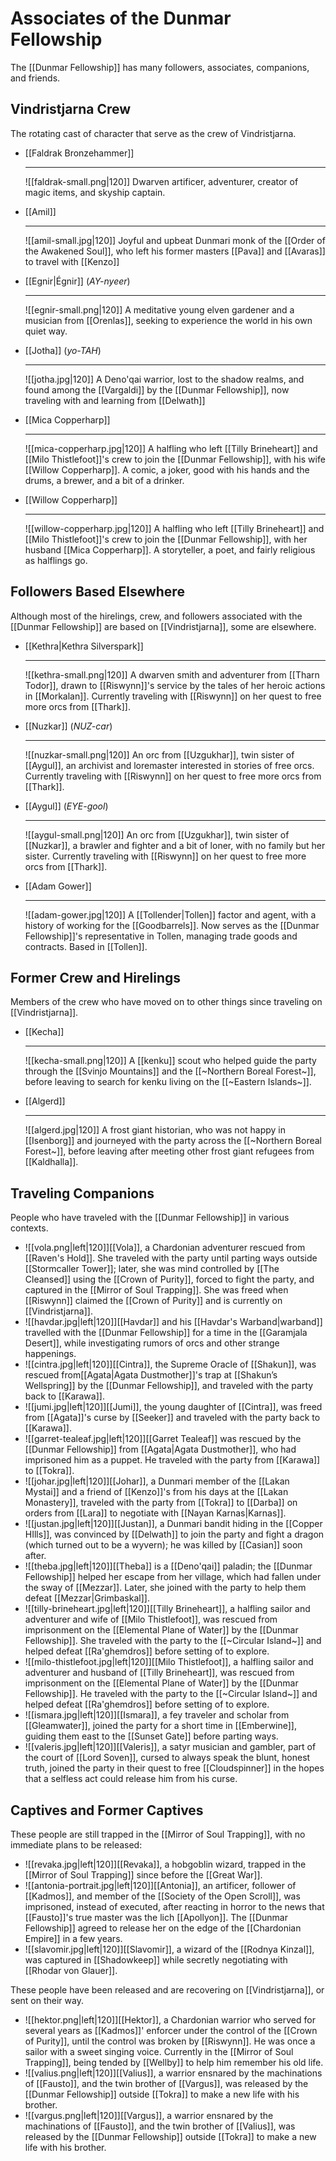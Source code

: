# Associates of the Dunmar Fellowship

The [[Dunmar Fellowship]] has many followers, associates, companions, and friends. 

## Vindristjarna Crew

The rotating cast of character that serve as the crew of Vindristjarna. 

<div class="grid cards" markdown>

-   [[Faldrak Bronzehammer]]
 
    ---
    ![[faldrak-small.png|120]]
     Dwarven artificer, adventurer, creator of magic items, and skyship captain.

-   [[Amil]]
 
    ---
    ![[amil-small.jpg|120]]
     Joyful and upbeat Dunmari monk of the [[Order of the Awakened Soul]], who left his former masters [[Pava]] and [[Avaras]] to travel with [[Kenzo]]

-   [[Egnir|Égnir]] (*AY-nyeer*)
    
    ---
    ![[egnir-small.png|120]]
     A meditative young elven gardener and a musician from [[Orenlas]], seeking to experience the world in his own quiet way. 
     
-   [[Jotha]] (*yo-TAH*)

    ---
    ![[jotha.jpg|120]]
      A Deno'qai warrior, lost to the shadow realms, and found among the [[Vargaldi]] by the [[Dunmar Fellowship]], now traveling with and learning from [[Delwath]]

-   [[Mica Copperharp]]

	---
    ![[mica-copperharp.jpg|120]]
    A halfling who left [[Tilly Brineheart]] and [[Milo Thistlefoot]]'s crew to join the [[Dunmar Fellowship]], with his wife [[Willow Copperharp]]. A comic, a joker, good with his hands and the drums, a brewer, and a bit of a drinker. 

-   [[Willow Copperharp]]

    ---
    ![[willow-copperharp.jpg|120]]
    A halfling who left [[Tilly Brineheart]] and [[Milo Thistlefoot]]'s crew to join the [[Dunmar Fellowship]], with her husband [[Mica Copperharp]]. A storyteller, a poet, and fairly religious as halflings go.
    
</div>

## Followers Based Elsewhere

Although most of the hirelings, crew, and followers associated with the [[Dunmar Fellowship]] are based on [[Vindristjarna]], some are elsewhere. 


<div class="grid cards" markdown>

-  [[Kethra|Kethra Silverspark]]
 
    ---
    ![[kethra-small.png|120]]
     A dwarven smith and adventurer from [[Tharn Todor]], drawn to [[Riswynn]]'s service by the tales of her heroic actions in [[Morkalan]]. Currently traveling with [[Riswynn]] on her quest to free more orcs from [[Thark]]. 

-   [[Nuzkar]] (*NUZ-car*)

    ---
    ![[nuzkar-small.png|120]]
     An orc from [[Uzgukhar]], twin sister of [[Aygul]], an archivist and loremaster interested in stories of free orcs. Currently traveling with [[Riswynn]] on her quest to free more orcs from [[Thark]]. 

-   [[Aygul]] (*EYE-gool*)

    ---
    ![[aygul-small.png|120]]
     An orc from [[Uzgukhar]], twin sister of [[Nuzkar]], a brawler and fighter and a bit of loner, with no family but her sister. Currently traveling with [[Riswynn]] on her quest to free more orcs from [[Thark]]. 
     
-   [[Adam Gower]]

    ---
    ![[adam-gower.jpg|120]]
    A [[Tollender|Tollen]] factor and agent, with a history of working for the [[Goodbarrels]]. Now serves as the [[Dunmar Fellowship]]'s representative in Tollen, managing trade goods and contracts. Based in [[Tollen]]. 

</div>

## Former Crew and Hirelings

Members of the crew who have moved on to other things since traveling on [[Vindristjarna]]. 

<div class="grid cards ext-narrow-margin" markdown>

-   [[Kecha]]

    ---
    ![[kecha-small.png|120]]
     A [[kenku]] scout who helped guide the party through the [[Svinjo Mountains]] and the [[~Northern Boreal Forest~]], before leaving to search for kenku living on the [[~Eastern Islands~]]. 

-   [[Algerd]]

    ---
    ![[algerd.jpg|120]]
     A frost giant historian, who was not happy in [[Isenborg]] and journeyed with the party across the [[~Northern Boreal Forest~]], before leaving after meeting other frost giant refugees from [[Kaldhalla]]. 
     
</div>

## Traveling Companions

People who have traveled with the [[Dunmar Fellowship]] in various contexts. 

<div class="grid cards ext-narrow-margin" markdown>

- ![[vola.png|left|120]][[Vola]], a Chardonian adventurer rescued from [[Raven's Hold]]. She traveled with the party until parting ways outside [[Stormcaller Tower]]; later, she was mind controlled by [[The Cleansed]] using the [[Crown of Purity]], forced to fight the party, and captured in the [[Mirror of Soul Trapping]]. She was freed when [[Riswynn]] claimed the [[Crown of Purity]] and is currently on [[Vindristjarna]]. 
- ![[havdar.jpg|left|120]][[Havdar]] and his [[Havdar's Warband|warband]] travelled with the [[Dunmar Fellowship]] for a time in the [[Garamjala Desert]], while investigating rumors of orcs and other strange happenings. 
- ![[cintra.jpg|left|120]][[Cintra]], the Supreme Oracle of [[Shakun]], was rescued from[[Agata|Agata Dustmother]]'s trap at [[Shakun’s Wellspring]] by the [[Dunmar Fellowship]], and traveled with the party back to [[Karawa]]. 
- ![[jumi.jpg|left|120]][[Jumi]], the young daughter of [[Cintra]], was freed from [[Agata]]'s curse by [[Seeker]] and traveled with the party back to [[Karawa]]. 
- ![[garret-tealeaf.jpg|left|120]][[Garret Tealeaf]] was rescued by the [[Dunmar Fellowship]] from [[Agata|Agata Dustmother]], who had imprisoned him as a puppet. He traveled with the party from [[Karawa]] to [[Tokra]]. 
- ![[johar.jpg|left|120]][[Johar]], a Dunmari member of the [[Lakan Mystai]] and a friend of [[Kenzo]]'s from his days at the [[Lakan Monastery]], traveled with the party from [[Tokra]] to [[Darba]] on orders from [[Lara]] to negotiate with [[Nayan Karnas|Karnas]]. 
- ![[justan.jpg|left|120]][[Justan]], a Dunmari bandit hiding in the [[Copper HIlls]], was convinced by [[Delwath]] to join the party and fight a dragon (which turned out to be a wyvern); he was killed by [[Casian]] soon after.
- ![[theba.jpg|left|120]][[Theba]] is a [[Deno'qai]] paladin; the [[Dunmar Fellowship]] helped her escape from her village, which had fallen under the sway of [[Mezzar]]. Later, she joined with the party to help them defeat [[Mezzar|Grimbaskal]].
- ![[tilly-brineheart.jpg|left|120]][[Tilly Brineheart]], a halfling sailor and adventurer and wife of [[Milo Thistlefoot]], was rescued from imprisonment on the [[Elemental Plane of Water]] by the [[Dunmar Fellowship]]. She traveled with the party to the [[~Circular Island~]] and helped defeat [[Ra'ghemdros]] before setting of to explore. 
- ![[milo-thistlefoot.jpg|left|120]][[Milo Thistlefoot]], a halfling sailor and adventurer and husband of [[Tilly Brineheart]], was rescued from imprisonment on the [[Elemental Plane of Water]] by the [[Dunmar Fellowship]]. He traveled with the party to the [[~Circular Island~]] and helped defeat [[Ra'ghemdros]] before setting of to explore. 
 - ![[ismara.jpg|left|120]][[Ismara]], a fey traveler and scholar from [[Gleamwater]], joined the party for a short time in [[Emberwine]], guiding them east to the [[Sunset Gate]] before parting ways.
 - ![[valeris.jpg|left|120]][[Valeris]], a satyr musician and gambler, part of the court of [[Lord Soven]], cursed to always speak the blunt, honest truth, joined the party in their quest to free [[Cloudspinner]] in the hopes that a selfless act could release him from his curse.

</div>

## Captives and Former Captives

These people are still trapped in the [[Mirror of Soul Trapping]], with no immediate plans to be released:

<div class="grid cards ext-narrow-margin" markdown>

-  ![[revaka.jpg|left|120]][[Revaka]], a hobgoblin wizard, trapped in the [[Mirror of Soul Trapping]] since before the [[Great War]].  
-  ![[antonia-portrait.jpg|left|120]][[Antonia]], an artificer, follower of [[Kadmos]], and member of the [[Society of the Open Scroll]], was imprisoned, instead of executed, after reacting in horror to the news that [[Fausto]]'s true master was the lich [[Apollyon]]. The [[Dunmar Fellowship]] agreed to release her on the edge of the [[Chardonian Empire]] in a few years. 
 - ![[slavomir.jpg|left|120]][[Slavomir]], a wizard of the [[Rodnya Kinzal]], was captured in [[Shadowkeep]] while secretly negotiating with [[Rhodar von Glauer]]. 
 
</div>

These people have been released and are recovering on [[Vindristjarna]], or sent on their way. 

<div class="grid cards ext-narrow-margin" markdown>

- ![[hektor.png|left|120]][[Hektor]], a Chardonian warrior who served for several years as [[Kadmos]]' enforcer under the control of the [[Crown of Purity]], until the control was broken by [[Riswynn]]. He was once a sailor with a sweet singing voice. Currently in the [[Mirror of Soul Trapping]], being tended by [[Wellby]] to help him remember his old life.
- ![[valius.png|left|120]][[Valius]], a warrior ensnared by the machinations of [[Fausto]], and the twin brother of [[Vargus]], was released by the [[Dunmar Fellowship]] outside [[Tokra]] to make a new life with his brother. 
 - ![[vargus.png|left|120]][[Vargus]], a warrior ensnared by the machinations of [[Fausto]], and the twin brother of [[Valius]], was released by the [[Dunmar Fellowship]] outside [[Tokra]] to make a new life with his brother. 

</div>

